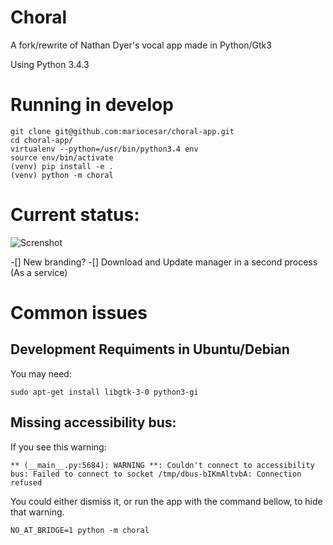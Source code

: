 # Choral

A fork/rewrite of Nathan Dyer's vocal app made in Python/Gtk3

Using Python 3.4.3


# Running in develop

    git clone git@github.com:mariocesar/choral-app.git
    cd choral-app/
    virtualenv --python=/usr/bin/python3.4 env
    source env/bin/activate
    (venv) pip install -e .
    (venv) python -m choral

# Current status:

![Screnshot](https://raw.githubusercontent.com/mariocesar/choral-app/master/screenshot.png)

 -[] New branding?
 -[] Download and Update manager in a second process (As a service)

# Common issues

## Development Requiments in Ubuntu/Debian

You may need:

    sudo apt-get install libgtk-3-0 python3-gi

## Missing accessibility bus:

If you see this warning:

    ** (__main__.py:5684): WARNING **: Couldn't connect to accessibility bus: Failed to connect to socket /tmp/dbus-bIKmAltvbA: Connection refused

You could either dismiss it, or run the app with the command bellow,
to hide that warning.

    NO_AT_BRIDGE=1 python -m choral
